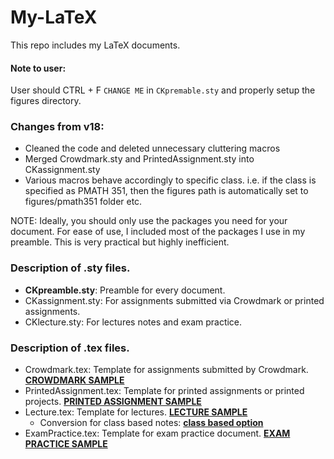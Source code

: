# My-LaTeX
This repo includes my LaTeX documents.

#### Note to user:

User should CTRL + F `CHANGE ME` in `CKpremable.sty` and properly setup the figures directory.

### Changes from v18:

- Cleaned the code and deleted unnecessary cluttering macros
- Merged Crowdmark.sty and PrintedAssignment.sty into CKassignment.sty
- Various macros behave accordingly to specific class. i.e. if the class is specified as PMATH 351, then the figures path is automatically set to figures/pmath351 folder etc.

NOTE: Ideally, you should only use the packages you need for your document. For ease of use, I included most of the packages I use in my preamble. This is very practical but highly inefficient.

### Description of .sty files.

- **CKpreamble.sty**: Preamble for every document.
- CKassignment.sty: For assignments submitted via Crowdmark or printed assignments.
- CKlecture.sty: For lectures notes and exam practice.

### Description of .tex files.

- Crowdmark.tex: Template for assignments submitted by Crowdmark. [__CROWDMARK SAMPLE__](http://www.student.math.uwaterloo.ca/~c2kent/LectureNotes/templates/Crowdmark.pdf#page=7)
- PrintedAssignment.tex: Template for printed assignments or printed projects. [__PRINTED ASSIGNMENT SAMPLE__](http://www.student.math.uwaterloo.ca/~c2kent/LectureNotes/templates/PrintedAssignment.pdf#page=8)
- Lecture.tex: Template for lectures. [__LECTURE SAMPLE__](http://www.student.math.uwaterloo.ca/~c2kent/LectureNotes/templates/Lecture.pdf)
  - Conversion for class based notes: [__class based option__](http://www.student.math.uwaterloo.ca/~c2kent/LectureNotes/templates/LectureChapBased.pdf)
- ExamPractice.tex: Template for exam practice document. [__EXAM PRACTICE SAMPLE__](http://www.student.math.uwaterloo.ca/~c2kent/LectureNotes/templates/ExamPractice.pdf)
